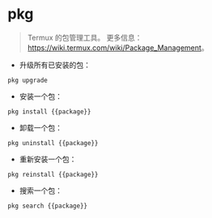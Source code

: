 # pkg

> Termux 的包管理工具。
> 更多信息：<https://wiki.termux.com/wiki/Package_Management>。

- 升级所有已安装的包：

`pkg upgrade`

- 安装一个包：

`pkg install {{package}}`

- 卸载一个包：

`pkg uninstall {{package}}`

- 重新安装一个包：

`pkg reinstall {{package}}`

- 搜索一个包：

`pkg search {{package}}`